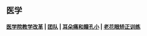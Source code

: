 ## 医学<!-- {docsify-ignore-all} -->

#### [医学院教学改革](引用/案例/医学/医学院教学改革.md) | [团队](/引用/案例/医学/团队.md) | [耳朵痛和瞳孔小](https://yamaeye.netlify.app/2022-06-05/专业/医学/耳朵痛和瞳孔小/) | [老花眼矫正训练](引用/案例/医学/老花眼矫正训练.md)